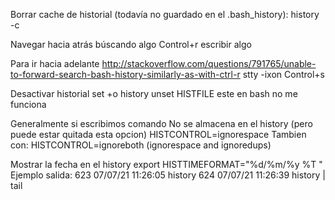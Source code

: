Borrar cache de historial (todavía no guardado en el .bash_history):
history -c

Navegar hacia atrás búscando algo
Control+r escribir algo

Para ir hacia adelante http://stackoverflow.com/questions/791765/unable-to-forward-search-bash-history-similarly-as-with-ctrl-r
stty -ixon
Control+s

Desactivar historial
set +o history
unset HISTFILE
  este en bash no me funciona

Generalmente si escribimos
 comando
No se almacena en el history (pero puede estar quitada esta opcion)
  HISTCONTROL=ignorespace
  Tambien con: HISTCONTROL=ignoreboth (ignorespace and ignoredups)

Mostrar la fecha en el history
export HISTTIMEFORMAT="%d/%m/%y %T "
Ejemplo salida:
  623  07/07/21 11:26:05 history
  624  07/07/21 11:26:39 history | tail
